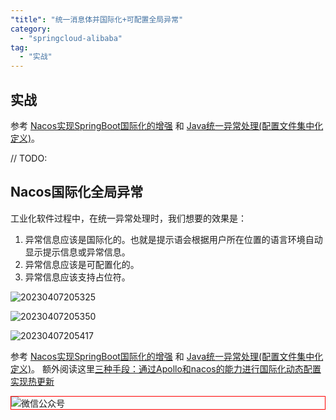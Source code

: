 ```yaml
---
"title": "统一消息体并国际化+可配置全局异常"
category:
  - "springcloud-alibaba"
tag:
  - "实战"
---
```




## 实战

参考 [Nacos实现SpringBoot国际化的增强](https://blog.csdn.net/qq_15898739/article/details/104680114) 和 [Java统一异常处理(配置文件集中化定义)](https://mp.weixin.qq.com/s/XE4R2wOj08qNivo8Ms5ZRQ)。





// TODO: 
## Nacos国际化全局异常


工业化软件过程中，在统一异常处理时，我们想要的效果是：

1. 异常信息应该是国际化的。也就是提示语会根据用户所在位置的语言环境自动显示提示信息或异常信息。
2. 异常信息应该是可配置化的。
3. 异常信息应该支持占位符。




![20230407205325](https://tianqingxiaozhu.oss-cn-shenzhen.aliyuncs.com/blog20230407205325.png)

![20230407205350](https://tianqingxiaozhu.oss-cn-shenzhen.aliyuncs.com/blog20230407205350.png)

![20230407205417](https://tianqingxiaozhu.oss-cn-shenzhen.aliyuncs.com/blog20230407205417.png)



参考 [Nacos实现SpringBoot国际化的增强](https://blog.csdn.net/qq_15898739/article/details/104680114) 和 [Java统一异常处理(配置文件集中化定义)](https://mp.weixin.qq.com/s/XE4R2wOj08qNivo8Ms5ZRQ)。 额外阅读这里[三种手段：通过Apollo和nacos的能力进行国际化动态配置实现热更新](https://developer.aliyun.com/article/1180037?accounttraceid=2c2ceb1b01c74df4a8cdb8cfce05150eheyi#slide-4)



<img style="border:1px red solid; display:block; margin:0 auto;" :src="$withBase('/qrcode.jpg')" alt="微信公众号" />


